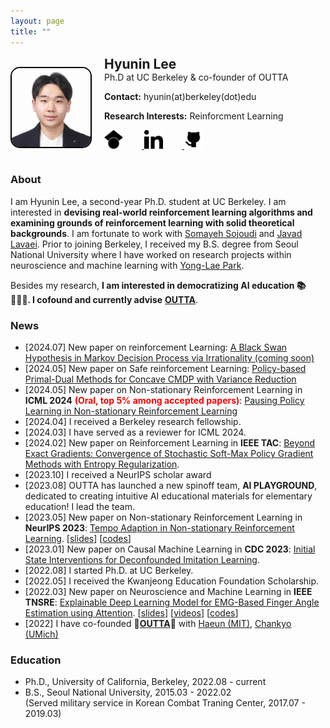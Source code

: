 ```yaml
---
layout: page
title: ""
---
```


<div style="display: flex; align-items: center;">
  <img src="/assets/hyunin4.jpg" alt="Hyunin Lee" style="width: 25%; height: auto; border: 2px solid black; border-radius: 15px; margin-right: 20px;">
  <div>
    <h2 style="margin: 0;">Hyunin Lee</h2>
    <p style="margin: 0;">Ph.D at UC Berkeley & co-founder of OUTTA </p>
    <p><strong>Contact:</strong> hyunin(at)berkeley(dot)edu</p>
    <p><strong>Research Interests:</strong> Reinforcment Learning </p>
    <p>
      <a href="https://scholar.google.com/citations?user=kHTDu1YAAAAJ&hl=en" target="_blank">
        <img src="/assets/googlescholar.svg" alt="Google Scholar" style="width: 30px; height: 30px; margin-right: 30px;">
      </a>
      <a href="https://kr.linkedin.com/in/hyunin-lee-539b641b1" target="_blank">
        <img src="/assets/linkedin.svg" alt="LinkedIn" style="width: 30px; height: 30px; margin-right: 30px;">
      </a>
      <a href="https://github.com/hyunin-lee" target="_blank">
        <img src="/assets/github.svg" alt="GitHub" style="width: 30px; height: 30px;">
      </a>
    </p>
  </div>
</div>

<!-- 
    <p>
      <a href="https://scholar.google.com/citations?user=kHTDu1YAAAAJ&hl=en">Google Scholar</a> /
      <a href="https://kr.linkedin.com/in/hyunin-lee-539b641b1">LinkedIn</a> /
      <a href="https://github.com/hyunin-lee">GitHub</a>
    </p>
-->


<!--
<div style="display: flex; align-items: center;">
  <div style="width: 30%; height: auto; overflow: hidden; border: 2px solid black; border-radius: 15px; display: flex; justify-content: center; align-items: center;">
    <img src="/assets/hyunin2.jpg" alt="Hyunin Lee" style="width: 100%; height: auto; object-fit: cover;">
  </div>
  <div style="margin-left: 20px;">
    <h2 style="margin: 0;">Hyunin Lee</h2>
    <p style="margin: 0;">Ph.D at UC Berkeley & co-founder of OUTTA </p>
    <p><strong>Contact:</strong> hyunin(at)berkeley(dot)edu</p>
    <p><strong>Research Interests:</strong> Reinforcment Learning </p>
  </div>
</div>
-->
### About
I am Hyunin Lee, a second-year Ph.D. student at UC Berkeley. I am interested in __devising real-world reinforcement learning algorithms and examining grounds of reinforcement learning with solid theoretical backgrounds__. I am fortunate to work with [Somayeh Sojoudi](https://people.eecs.berkeley.edu/~sojoudi/index.html) and [Javad Lavaei](https://lavaei.ieor.berkeley.edu/). Prior to joining Berkeley, I received my B.S. degree from Seoul National University where I have worked on research projects within neuroscience and machine learning with [Yong-Lae Park](https://softrobotics.snu.ac.kr/). 

Besides my research, __I am interested in democratizing AI education 📚👩🏻‍💻. I cofound and currently advise__ [**OUTTA**](https://outta.ai/).

<!--
[Google scholar](https://scholar.google.com/citations?user=kHTDu1YAAAAJ&hl=en) / [Linkedin](https://kr.linkedin.com/in/hyunin-lee-539b641b1) / [Github](https://github.com/hyunin-lee)
-->

### News 
* [2024.07] New paper on reinforcement Learning: [A Black Swan Hypothesis in Markov Decision Process via Irrationality (coming soon)]()
* [2024.05] New paper on Safe reinforcement Learning: [Policy-based Primal-Dual Methods for Concave CMDP with Variance Reduction](./assets/convexCMDP.pdf)
* [2024.05] New paper on Non-stationary Reinforcement Learning in **ICML 2024** <span style="color:red;"><b>(Oral, top 5% among accepted papers)</b></span>: [Pausing Policy Learning in Non-stationary Reinforcement Learning](./assets/ICML2024RL_hyunin.pdf)
* [2024.04] I received a Berkeley research fellowship.
* [2024.03] I have served as a reviewer for ICML 2024.
* [2024.02] New paper on Reinforcement Learning in **IEEE TAC**: [Beyond Exact Gradients: Convergence of Stochastic
Soft-Max Policy Gradient Methods with Entropy Regularization](./assets/TAC_Entropy_SPG.pdf).
* [2023.10] I received a NeurIPS scholar award
* [2023.08] OUTTA has launched a new spinoff team, **AI PLAYGROUND**, dedicated to creating intuitive AI educational materials for elementary education! I lead the team. 
* [2023.05] New paper on Non-stationary Reinforcement Learning in **NeurIPS 2023**: [Tempo Adaption in Non-stationary Reinforcement Learning](./assets/TempoAdaption_NSRL.pdf). [[slides](./assets/TempoAdaption_NSRL_slides.pdf)] [[codes](https://github.com/hyunin-lee/TempoRL)]
* [2023.01] New paper on Causal Machine Learning in **CDC 2023**: [Initial State Interventions for Deconfounded Imitation Learning](https://sam.pfrommer.us/wp-content/uploads/2023/03/main.pdf).
* [2022.08] I started Ph.D. at UC Berkeley.
* [2022.05] I received the Kwanjeong Education Foundation Scholarship.
* [2022.03] New paper on Neuroscience and Machine Learning in **IEEE TNSRE**: [Explainable Deep Learning Model for EMG-Based Finger Angle Estimation using Attention](https://ieeexplore.ieee.org/stamp/stamp.jsp?tp=&arnumber=9829861). [[slides](./assets/Explainable_EMG.pdf)] [[videos](https://www.youtube.com/watch?v=yYV5koXMPzo)] [[codes](https://github.com/hyunin-lee/AttentionEMG)]
* [2022] I have co-founded 🚀[**OUTTA**](https://outta.ai/)🚀 with [Haeun (MIT)](https://www.linkedin.com/in/david-ha-eun-kang-78b932132/), [Chankyo (UMich)](https://www.linkedin.com/in/chankyo-kim-603592238/)

### Education 
* Ph.D., University of California, Berkeley, 2022.08 - current
* B.S., Seoul National University, 2015.03 - 2022.02  
  (Served military service in Korean Combat Traning Center, 2017.07 - 2019.03)

